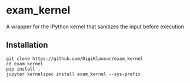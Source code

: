 # exam_kernel

A wrapper for the IPython kernel that sanitizes the input before execution

## Installation

```
git clone https://github.com/DigiKlausur/exam_kernel
cd exam_kernel
pip install .
jupyter kernelspec install exam_kernel --sys-prefix
```
